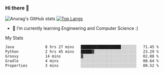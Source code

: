 ### Hi there 👋

![Anurag's GitHub stats](https://github-readme-stats.vercel.app/api?username=MatteoIorio11&show_icons=true&theme=dark) 
[![Top Langs](https://github-readme-stats.vercel.app/api/top-langs/?username=MatteoIorio11&theme=dark)](https://github.com/MatteoIorio11/github-readme-stats)

- 🌱 I’m currently learning Engineering and Computer Science :)

<!--
**MatteoIorio11/MatteoIorio11** is a ✨ _special_ ✨ repository because its `README.md` (this file) appears on your GitHub profile.

Here are some ideas to get you started:

- 🔭 I’m currently working on ...
- 🌱 I’m currently learning ...
- 👯 I’m looking to collaborate on ...
- 🤔 I’m looking for help with ...
- 💬 Ask me about ...
- 📫 How to reach me: ...
- 😄 Pronouns: ...
- ⚡ Fun fact: ...
-->
My Stats
<!--START_SECTION:waka-->

```txt
Java              8 hrs 27 mins   ██████████████████░░░░░░░   71.45 %
Python            2 hrs 45 mins   █████▓░░░░░░░░░░░░░░░░░░░   23.29 %
Groovy            14 mins         ▓░░░░░░░░░░░░░░░░░░░░░░░░   02.08 %
Gradle            4 mins          ░░░░░░░░░░░░░░░░░░░░░░░░░   00.64 %
Properties        3 mins          ░░░░░░░░░░░░░░░░░░░░░░░░░   00.52 %
```

<!--END_SECTION:waka-->
